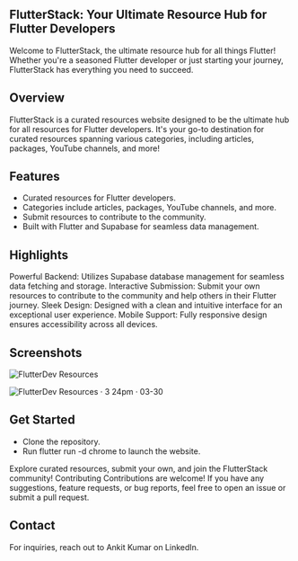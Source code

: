 ## FlutterStack: Your Ultimate Resource Hub for Flutter Developers

Welcome to FlutterStack, the ultimate resource hub for all things Flutter!
Whether you're a seasoned Flutter developer or just starting your journey, FlutterStack has everything you need to succeed.

## Overview
FlutterStack is a curated resources website designed to be the ultimate hub for all resources for Flutter developers. 
It's your go-to destination for curated resources spanning various categories, including articles, packages, YouTube channels, and more!

## Features
 - Curated resources for Flutter developers.
 - Categories include articles, packages, YouTube channels, and more.
 - Submit resources to contribute to the community.
 - Built with Flutter and Supabase for seamless data management.

## Highlights

Powerful Backend: Utilizes Supabase database management for seamless data fetching and storage.
Interactive Submission: Submit your own resources to contribute to the community and help others in their Flutter journey.
Sleek Design: Designed with a clean and intuitive interface for an exceptional user experience.
Mobile Support: Fully responsive design ensures accessibility across all devices.

## Screenshots

![FlutterDev Resources](https://github.com/Ankit180898/flutter_resource_gallery/assets/48925155/b032685b-7240-4482-8c43-6862c8f87db1)

![FlutterDev Resources · 3 24pm · 03-30](https://github.com/Ankit180898/flutter_resource_gallery/assets/48925155/50d48091-2359-456a-a470-462de25a0833)

## Get Started
 - Clone the repository.
 - Run flutter run -d chrome to launch the website.
   
Explore curated resources, submit your own, and join the FlutterStack community!
Contributing
Contributions are welcome! If you have any suggestions, feature requests, or bug reports, feel free to open an issue or submit a pull request.

## Contact
  For inquiries, reach out to Ankit Kumar on LinkedIn.
